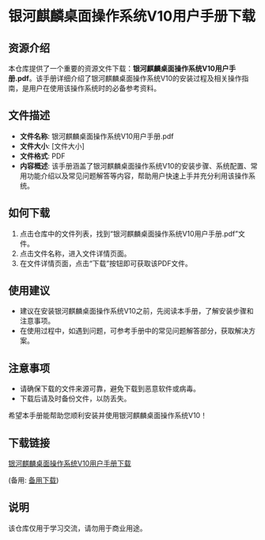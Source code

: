 # 银河麒麟桌面操作系统V10用户手册下载

## 资源介绍

本仓库提供了一个重要的资源文件下载：**银河麒麟桌面操作系统V10用户手册.pdf**。该手册详细介绍了银河麒麟桌面操作系统V10的安装过程及相关操作指南，是用户在使用该操作系统时的必备参考资料。

## 文件描述

- **文件名称**: 银河麒麟桌面操作系统V10用户手册.pdf
- **文件大小**: [文件大小]
- **文件格式**: PDF
- **内容概述**: 该手册涵盖了银河麒麟桌面操作系统V10的安装步骤、系统配置、常用功能介绍以及常见问题解答等内容，帮助用户快速上手并充分利用该操作系统。

## 如何下载

1. 点击仓库中的文件列表，找到“银河麒麟桌面操作系统V10用户手册.pdf”文件。
2. 点击文件名称，进入文件详情页面。
3. 在文件详情页面，点击“下载”按钮即可获取该PDF文件。

## 使用建议

- 建议在安装银河麒麟桌面操作系统V10之前，先阅读本手册，了解安装步骤和注意事项。
- 在使用过程中，如遇到问题，可参考手册中的常见问题解答部分，获取解决方案。

## 注意事项

- 请确保下载的文件来源可靠，避免下载到恶意软件或病毒。
- 下载后请及时备份文件，以防丢失。

希望本手册能帮助您顺利安装并使用银河麒麟桌面操作系统V10！

## 下载链接
[银河麒麟桌面操作系统V10用户手册下载]() 

(备用: [备用下载](https://pan.baidu.com/s/1k70ujH3B_Ry2brgAv9KcrQ?pwd=1234))

## 说明

该仓库仅用于学习交流，请勿用于商业用途。
